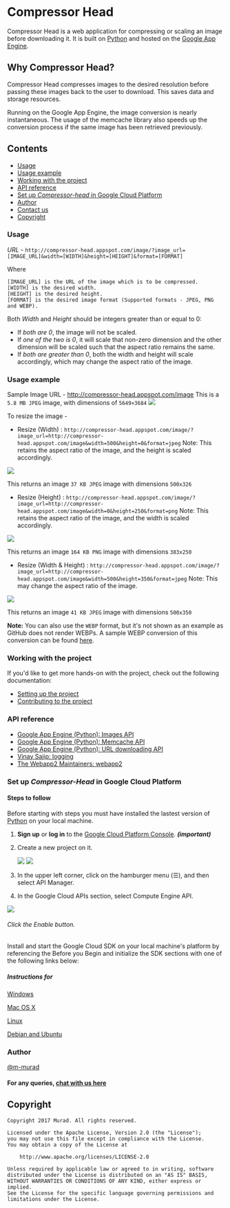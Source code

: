 # Compressor Head

Compressor Head is a web application for compressing or scaling an image before downloading it.
It is built on [Python](https://www.python.org) and hosted on the [Google App Engine](https://cloud.google.com/appengine).

## Why Compressor Head?

Compressor Head compresses images to the desired resolution before passing these images back to the user to download. This saves data and storage resources.

Running on the Google App Engine, the image conversion is nearly instantaneous. The usage of the memcache library also speeds up the conversion process if the same image has been retrieved previously.

## Contents
* [Usage](#usage)
* [Usage example](#usage_exm)
* [Working with the project](#work)
* [API reference](#ref)
* [Set up *Compressor-head* in Google Cloud Platform](#google_cloud)
* [Author](#author)
* [Contact us](#gitter)
* [Copyright](#copyright)

### <a id="usage"></a>Usage

*URL* - 
```http://compressor-head.appspot.com/image/?image_url=[IMAGE_URL]&width=[WIDTH]&height=[HEIGHT]&format=[FORMAT]```

Where
```
[IMAGE_URL] is the URL of the image which is to be compressed.
[WIDTH] is the desired width.
[HEIGHT] is the desired height.
[FORMAT] is the desired image format (Supported formats - JPEG, PNG and WEBP).
```

Both _Width_ and _Height_ should be integers greater than or equal to 0:
 * If *both are 0*, the image will not be scaled.
 * If *one of the two is 0*, it will scale that non-zero dimension and the other dimension will be scaled such that the aspect ratio remains the same.
 * If *both are greater than 0*, both the width and height will scale accordingly, which may change the aspect ratio of the image.

### <a id="usage_exm"></a>Usage example

Sample Image URL - http://compressor-head.appspot.com/image
This is a `5.8 MB JPEG` image, with dimensions of `5649×3684`
![](http://compressor-head.appspot.com/image)

To resize the image -
- Resize (Width) : `http://compressor-head.appspot.com/image/?image_url=http://compressor-head.appspot.com/image&width=500&height=0&format=jpeg`
Note: This retains the aspect ratio of the image, and the height is scaled accordingly.

![](http://compressor-head.appspot.com/image/?image_url=http://compressor-head.appspot.com/image&width=500&height=0&format=jpeg)

This returns an image `37 KB JPEG` image with dimensions `500x326`

- Resize (Height) : `http://compressor-head.appspot.com/image/?image_url=http://compressor-head.appspot.com/image&width=0&height=250&format=png`
Note: This retains the aspect ratio of the image, and the width is scaled accordingly.

![](http://compressor-head.appspot.com/image/?image_url=http://compressor-head.appspot.com/image&width=0&height=250&format=png)

This returns an image `164 KB PNG` image with dimensions `383x250`

- Resize (Width & Height) : `http://compressor-head.appspot.com/image/?image_url=http://compressor-head.appspot.com/image&width=500&height=350&format=jpeg`
Note: This may change the aspect ratio of the image.

![](http://compressor-head.appspot.com/image/?image_url=http://compressor-head.appspot.com/image&width=500&height=350&format=jpeg)

This returns an image `41 KB JPEG` image with dimensions `500x350`

**Note:** You can also use the `WEBP` format, but it's not shown as an example as GitHub does not render WEBPs. A sample WEBP conversion of this conversion can be found [here](http://compressor-head.appspot.com/image/?image_url=http://compressor-head.appspot.com/image&width=500&height=350&format=webp).

### <a id="work"></a> Working with the project

If you'd like to get more hands-on with the project, check out the following documentation:
 * [Setting up the project](doc/SETUP.md)
 * [Contributing to the project](doc/CONTRIBUTING.md)

### <a id="ref"></a>API reference

 * [Google App Engine (Python): Images API](https://cloud.google.com/appengine/docs/standard/python/refdocs/google.appengine.api.images.html)
 * [Google App Engine (Python): Memcache API](https://cloud.google.com/appengine/docs/standard/python/refdocs/google.appengine.api.memcache.html)
 * [Google App Engine (Python): URL downloading API](https://cloud.google.com/appengine/docs/standard/python/refdocs/google.appengine.api.urlfetch.html)
 * [Vinay Sajip: logging](http://www.red-dove.com/python_logging.html)
 * [The Webapp2 Maintainers: webapp2](https://cloud.google.com/appengine/docs/standard/python/refdocs/google.appengine.api.images.html)

### <a id="google_cloud"></a>Set up *Compressor-Head* in Google Cloud Platform
#### Steps to follow
Before starting with steps you must have installed the lastest version of [Python](https://www.python.org/) on your local machine.

1. **Sign up** or **log in** to the [Google Cloud Platform Console](https://console.cloud.google.com). ***(important)***

2. Create a new project on it.

    ![](https://image.ibb.co/bNyAu6/my_proj.png)
    ![](https://image.ibb.co/eZ6wZ6/add_proj.png)
3. In the upper left corner, click on the hamburger menu (☰), and then select API Manager.
4. In the Google Cloud APIs section, select Compute Engine API. 

![](https://image.ibb.co/iuxg1m/cloud_apis.png)

###### Click the Enable button.

Install and start the Google Cloud SDK on your local machine's platform by referencing the Before you Begin and initialize the SDK sections with one of the following links below:
##### Instructions for 
[Windows](https://cloud.google.com/sdk/docs/quickstart-windows)

[Mac OS X](https://cloud.google.com/sdk/docs/quickstart-mac-os-x)

[Linux](https://cloud.google.com/sdk/docs/quickstart-linux)

[Debian and Ubuntu](https://cloud.google.com/sdk/docs/quickstart-debian-ubuntu)

### <a id="author"></a>Author

[@m-murad](https://github.com/m-murad)

#### <a id="gitter"></a>For any queries, [chat with us here](https://gitter.im/jboss-outreach)

## <a id="copyright"></a>Copyright

    Copyright 2017 Murad. All rights reserved.

    Licensed under the Apache License, Version 2.0 (the "License");
    you may not use this file except in compliance with the License.
    You may obtain a copy of the License at

        http://www.apache.org/licenses/LICENSE-2.0

    Unless required by applicable law or agreed to in writing, software
    distributed under the License is distributed on an "AS IS" BASIS,
    WITHOUT WARRANTIES OR CONDITIONS OF ANY KIND, either express or implied.
    See the License for the specific language governing permissions and
    limitations under the License.

